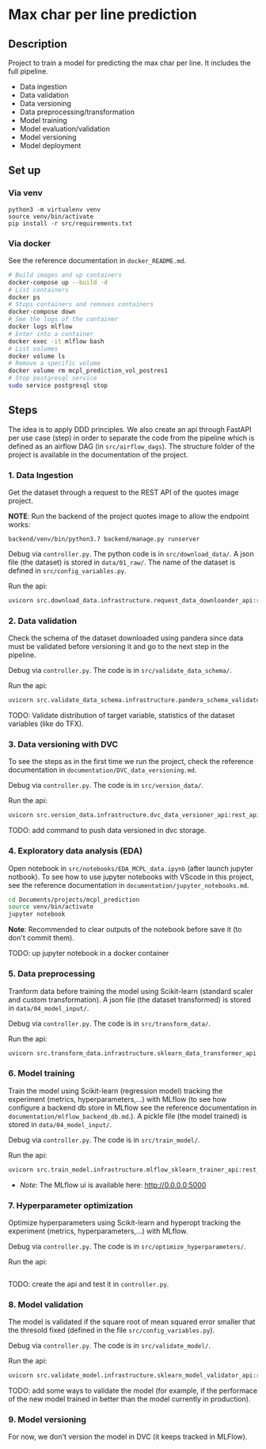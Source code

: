 Max char per line prediction
==============================

## Description

Project to train a model for predicting the max char per line. It includes the full pipeline.

- Data ingestion
- Data validation
- Data versioning
- Data preprocessing/transformation
- Model training
- Model evaluation/validation
- Model versioning
- Model deployment


## Set up

### Via venv
```
python3 -m virtualenv venv
source venv/bin/activate
pip install -r src/requirements.txt
```

### Via docker

See the reference documentation in `docker_README.md`.
```bash
# Build images and up containers
docker-compose up --build -d
# List containers
docker ps
# Stops containers and removes containers
docker-compose down
# See the logs of the container
docker logs mlflow
# Enter into a container
docker exec -it mlflow bash
# List volumes
docker volume ls
# Remove a specific volume
docker volume rm mcpl_prediction_vol_postres1
# Stop postgresql service
sudo service postgresql stop
```

## Steps

The idea is to apply DDD principles. We also create an api through FastAPI per use case (step) in order to separate the code from the pipeline which is defined as an airflow DAG (in `src/airflow_dags`). The structure folder of the project is available in the documentation of the project.

### 1. Data Ingestion

Get the dataset through a request to the REST API of the quotes image project.

**NOTE**: Run the backend of the project quotes image to allow the endpoint works:
```
backend/venv/bin/python3.7 backend/manage.py runserver
```

Debug via `controller.py`. The python code is in `src/download_data/`. A json file (the dataset) is stored in `data/01_raw/`. The name of the dataset is defined in `src/config_variables.py`.

Run the api: 
```bash
uvicorn src.download_data.infrastructure.request_data_downloander_api:rest_api --port 1213
```
### 2. Data validation

Check the schema of the dataset downloaded using pandera since data must be validated before versioning it and go to the next step in the pipeline.

Debug via `controller.py`. The code is in `src/validate_data_schema/`.

Run the api: 
```bash
uvicorn src.validate_data_schema.infrastructure.pandera_schema_validator_api:rest_api --port 1214
```

TODO: Validate distribution of target variable, statistics of the dataset variables (like do TFX).


### 3. Data versioning with DVC

To see the steps as in the first time we run the project, check the reference documentation in `documentation/DVC_data_versioning.md`.

Debug via `controller.py`. The code is in `src/version_data/`.

Run the api: 
```bash
uvicorn src.version_data.infrastructure.dvc_data_versioner_api:rest_api --port 1217
```

TODO: add command to push data versioned in dvc storage.


### 4. Exploratory data analysis (EDA)

Open notebook in `src/notebooks/EDA_MCPL_data.ipynb` (after launch jupyter notbook). To see how to use jupyter notebooks with VScode in this project, see the reference documentation in `documentation/jupyter_notebooks.md`.

```bash
cd Documents/projects/mcpl_prediction
source venv/bin/activate
jupyter notebook
```
**Note**: Recommended to clear outputs of the notebook before save it (to don't commit them).

TODO: up jupyter notebook in a docker container


### 5. Data preprocessing 

Tranform data before training the model using Scikit-learn (standard scaler and custom transformation). A json file (the dataset transformed) is stored in `data/04_model_input/`.

Debug via `controller.py`. The code is in `src/transform_data/`.

Run the api: 
```bash
uvicorn src.transform_data.infrastructure.sklearn_data_transformer_api:rest_api --port 1215
```

### 6. Model training

Train the model using Scikit-learn (regression model) tracking the experiment (metrics, hyperparameters,...) with MLflow (to see how configure a backend db store in MLflow see the reference documentation in `documentation/mlflow_backend_db.md`.). A pickle file (the model trained) is stored in `data/04_model_input/`.

Debug via `controller.py`. The code is in `src/train_model/`.

Run the api: 
```bash
uvicorn src.train_model.infrastructure.mlflow_sklearn_trainer_api:rest_api --port 1216
```

- *Note*: The MLflow ui is available here: http://0.0.0.0:5000 

### 7. Hyperparameter optimization

Optimize hyperparameters using Scikit-learn and hyperopt tracking the experiment (metrics, hyperparameters,...) with MLflow.

Debug via `controller.py`. The code is in `src/optimize_hyperparameters/`.

Run the api: 
```bash

```
TODO: create the api and test it in `controller.py`.

### 8. Model validation

The model is validated if the square root of mean squared error smaller that the thresold fixed (defined in the file `src/config_variables.py`).


Debug via `controller.py`. The code is in `src/validate_model/`.

Run the api: 
```bash
uvicorn src.validate_model.infrastructure.sklearn_model_validator_api:rest_api --port 1218
```

TODO: add some ways to validate the model (for example, if the performace of the new model trained in better than the model currently in production).

### 9. Model versioning

For now, we don't version the model in DVC (it keeps tracked in MLFlow).
